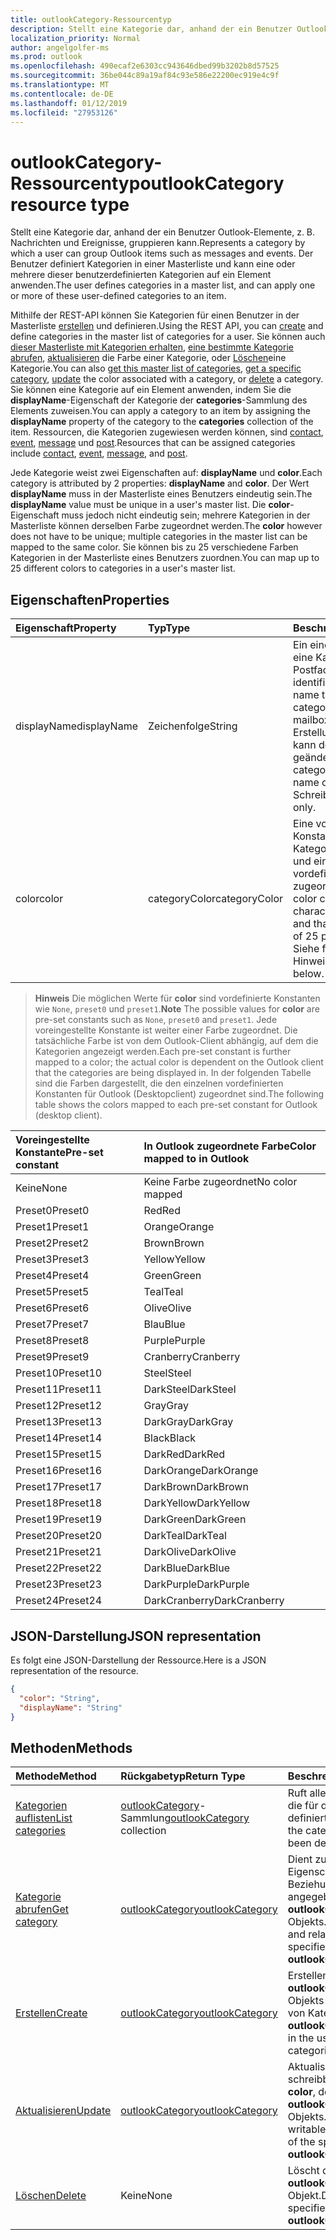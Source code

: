 ```yaml
---
title: outlookCategory-Ressourcentyp
description: Stellt eine Kategorie dar, anhand der ein Benutzer Outlook-Elemente, z. B. Nachrichten und Ereignisse, gruppieren kann. Der Benutzer Kategorien in einer Masterliste definiert und kann eine oder mehrere der folgenden benutzerdefinierten anwenden
localization_priority: Normal
author: angelgolfer-ms
ms.prod: outlook
ms.openlocfilehash: 490ecaf2e6303cc943646dbed99b3202b8d57525
ms.sourcegitcommit: 36be044c89a19af84c93e586e22200ec919e4c9f
ms.translationtype: MT
ms.contentlocale: de-DE
ms.lasthandoff: 01/12/2019
ms.locfileid: "27953126"
---
```

# <a name="outlookcategory-resource-type"></a><span data-ttu-id="1b15f-104">outlookCategory-Ressourcentyp</span><span class="sxs-lookup"><span data-stu-id="1b15f-104">outlookCategory resource type</span></span>


<span data-ttu-id="1b15f-105">Stellt eine Kategorie dar, anhand der ein Benutzer Outlook-Elemente, z. B. Nachrichten und Ereignisse, gruppieren kann.</span><span class="sxs-lookup"><span data-stu-id="1b15f-105">Represents a category by which a user can group Outlook items such as messages and events.</span></span> <span data-ttu-id="1b15f-106">Der Benutzer definiert Kategorien in einer Masterliste und kann eine oder mehrere dieser benutzerdefinierten Kategorien auf ein Element anwenden.</span><span class="sxs-lookup"><span data-stu-id="1b15f-106">The user defines categories in a master list, and can apply one or more of these user-defined categories to an item.</span></span> 

<span data-ttu-id="1b15f-107">Mithilfe der REST-API können Sie Kategorien für einen Benutzer in der Masterliste [erstellen](../api/outlookuser-post-mastercategories.md) und definieren.</span><span class="sxs-lookup"><span data-stu-id="1b15f-107">Using the REST API, you can [create](../api/outlookuser-post-mastercategories.md) and define categories in the master list of categories for a user.</span></span> <span data-ttu-id="1b15f-108">Sie können auch [dieser Masterliste mit Kategorien erhalten](../api/outlookuser-list-mastercategories.md), [eine bestimmte Kategorie abrufen](../api/outlookcategory-get.md), [aktualisieren](../api/outlookcategory-update.md) die Farbe einer Kategorie, oder [Löschen](../api/outlookcategory-delete.md)eine Kategorie.</span><span class="sxs-lookup"><span data-stu-id="1b15f-108">You can also [get this master list of categories](../api/outlookuser-list-mastercategories.md), [get a specific category](../api/outlookcategory-get.md), [update](../api/outlookcategory-update.md) the color associated with a category, or [delete](../api/outlookcategory-delete.md) a category.</span></span> <span data-ttu-id="1b15f-109">Sie können eine Kategorie auf ein Element anwenden, indem Sie die **displayName**-Eigenschaft der Kategorie der **categories**-Sammlung des Elements zuweisen.</span><span class="sxs-lookup"><span data-stu-id="1b15f-109">You can apply a category to an item by assigning the **displayName** property of the category to the **categories** collection of the item.</span></span>
<span data-ttu-id="1b15f-110">Ressourcen, die Kategorien zugewiesen werden können, sind [contact](contact.md), [event](event.md), [message](message.md) und [post](post.md).</span><span class="sxs-lookup"><span data-stu-id="1b15f-110">Resources that can be assigned categories include [contact](contact.md), [event](event.md), [message](message.md), and [post](post.md).</span></span>   

<span data-ttu-id="1b15f-111">Jede Kategorie weist zwei Eigenschaften auf: **displayName** und **color**.</span><span class="sxs-lookup"><span data-stu-id="1b15f-111">Each category is attributed by 2 properties: **displayName** and **color**.</span></span> <span data-ttu-id="1b15f-112">Der Wert **displayName** muss in der Masterliste eines Benutzers eindeutig sein.</span><span class="sxs-lookup"><span data-stu-id="1b15f-112">The **displayName** value must be unique in a user's master list.</span></span> <span data-ttu-id="1b15f-113">Die **color**-Eigenschaft muss jedoch nicht eindeutig sein; mehrere Kategorien in der Masterliste können derselben Farbe zugeordnet werden.</span><span class="sxs-lookup"><span data-stu-id="1b15f-113">The **color** however does not have to be unique; multiple categories in the master list can be mapped to the same color.</span></span> <span data-ttu-id="1b15f-114">Sie können bis zu 25 verschiedene Farben Kategorien in der Masterliste eines Benutzers zuordnen.</span><span class="sxs-lookup"><span data-stu-id="1b15f-114">You can map up to 25 different colors to categories in a user's master list.</span></span>

## <a name="properties"></a><span data-ttu-id="1b15f-115">Eigenschaften</span><span class="sxs-lookup"><span data-stu-id="1b15f-115">Properties</span></span>
| <span data-ttu-id="1b15f-116">Eigenschaft</span><span class="sxs-lookup"><span data-stu-id="1b15f-116">Property</span></span>     | <span data-ttu-id="1b15f-117">Typ</span><span class="sxs-lookup"><span data-stu-id="1b15f-117">Type</span></span>   |<span data-ttu-id="1b15f-118">Beschreibung</span><span class="sxs-lookup"><span data-stu-id="1b15f-118">Description</span></span>|
|:---------------|:--------|:----------|
|<span data-ttu-id="1b15f-119">displayName</span><span class="sxs-lookup"><span data-stu-id="1b15f-119">displayName</span></span>|<span data-ttu-id="1b15f-120">Zeichenfolge</span><span class="sxs-lookup"><span data-stu-id="1b15f-120">String</span></span>|<span data-ttu-id="1b15f-121">Ein eindeutiger Name, der eine Kategorie im Postfach des Benutzers identifiziert.</span><span class="sxs-lookup"><span data-stu-id="1b15f-121">A unique name that identifies a category in the user's mailbox.</span></span> <span data-ttu-id="1b15f-122">Nach der Erstellung einer Kategorie kann der Namen nicht geändert werden.</span><span class="sxs-lookup"><span data-stu-id="1b15f-122">After a category is created, the name cannot be changed.</span></span> <span data-ttu-id="1b15f-123">Schreibgeschützt.</span><span class="sxs-lookup"><span data-stu-id="1b15f-123">Read-only.</span></span>|
|<span data-ttu-id="1b15f-124">color</span><span class="sxs-lookup"><span data-stu-id="1b15f-124">color</span></span>|<span data-ttu-id="1b15f-125">categoryColor</span><span class="sxs-lookup"><span data-stu-id="1b15f-125">categoryColor</span></span>|<span data-ttu-id="1b15f-126">Eine voreingestellte Konstante, die eine Kategorie charakterisiert und einer von 25 vordefinierten Farben zugeordnet ist.</span><span class="sxs-lookup"><span data-stu-id="1b15f-126">A pre-set color constant that characterizes a category, and that is mapped to one of 25 predefined colors.</span></span> <span data-ttu-id="1b15f-127">Siehe folgenden Hinweis.</span><span class="sxs-lookup"><span data-stu-id="1b15f-127">See the note below.</span></span> |

> <span data-ttu-id="1b15f-128">**Hinweis** Die möglichen Werte für **color** sind vordefinierte Konstanten wie `None`, `preset0` und `preset1`.</span><span class="sxs-lookup"><span data-stu-id="1b15f-128">**Note** The possible values for **color** are pre-set constants such as `None`, `preset0` and `preset1`.</span></span> <span data-ttu-id="1b15f-129">Jede voreingestellte Konstante ist weiter einer Farbe zugeordnet. Die tatsächliche Farbe ist von dem Outlook-Client abhängig, auf dem die Kategorien angezeigt werden.</span><span class="sxs-lookup"><span data-stu-id="1b15f-129">Each pre-set constant is further mapped to a color; the actual color is dependent on the Outlook client that the categories are being displayed in.</span></span> <span data-ttu-id="1b15f-130">In der folgenden Tabelle sind die Farben dargestellt, die den einzelnen vordefinierten Konstanten für Outlook (Desktopclient) zugeordnet sind.</span><span class="sxs-lookup"><span data-stu-id="1b15f-130">The following table shows the colors mapped to each pre-set constant for Outlook (desktop client).</span></span> 

| <span data-ttu-id="1b15f-131">Voreingestellte Konstante</span><span class="sxs-lookup"><span data-stu-id="1b15f-131">Pre-set constant</span></span>  | <span data-ttu-id="1b15f-132">In Outlook zugeordnete Farbe</span><span class="sxs-lookup"><span data-stu-id="1b15f-132">Color mapped to in Outlook</span></span> |
|:---------------|:--------|
| <span data-ttu-id="1b15f-133">Keine</span><span class="sxs-lookup"><span data-stu-id="1b15f-133">None</span></span> | <span data-ttu-id="1b15f-134">Keine Farbe zugeordnet</span><span class="sxs-lookup"><span data-stu-id="1b15f-134">No color mapped</span></span> |
| <span data-ttu-id="1b15f-135">Preset0</span><span class="sxs-lookup"><span data-stu-id="1b15f-135">Preset0</span></span> | <span data-ttu-id="1b15f-136">Red</span><span class="sxs-lookup"><span data-stu-id="1b15f-136">Red</span></span> |
| <span data-ttu-id="1b15f-137">Preset1</span><span class="sxs-lookup"><span data-stu-id="1b15f-137">Preset1</span></span> | <span data-ttu-id="1b15f-138">Orange</span><span class="sxs-lookup"><span data-stu-id="1b15f-138">Orange</span></span> |
| <span data-ttu-id="1b15f-139">Preset2</span><span class="sxs-lookup"><span data-stu-id="1b15f-139">Preset2</span></span> | <span data-ttu-id="1b15f-140">Brown</span><span class="sxs-lookup"><span data-stu-id="1b15f-140">Brown</span></span> |
| <span data-ttu-id="1b15f-141">Preset3</span><span class="sxs-lookup"><span data-stu-id="1b15f-141">Preset3</span></span> | <span data-ttu-id="1b15f-142">Yellow</span><span class="sxs-lookup"><span data-stu-id="1b15f-142">Yellow</span></span> |
| <span data-ttu-id="1b15f-143">Preset4</span><span class="sxs-lookup"><span data-stu-id="1b15f-143">Preset4</span></span> | <span data-ttu-id="1b15f-144">Green</span><span class="sxs-lookup"><span data-stu-id="1b15f-144">Green</span></span> |
| <span data-ttu-id="1b15f-145">Preset5</span><span class="sxs-lookup"><span data-stu-id="1b15f-145">Preset5</span></span> | <span data-ttu-id="1b15f-146">Teal</span><span class="sxs-lookup"><span data-stu-id="1b15f-146">Teal</span></span> |
| <span data-ttu-id="1b15f-147">Preset6</span><span class="sxs-lookup"><span data-stu-id="1b15f-147">Preset6</span></span> | <span data-ttu-id="1b15f-148">Olive</span><span class="sxs-lookup"><span data-stu-id="1b15f-148">Olive</span></span> |
| <span data-ttu-id="1b15f-149">Preset7</span><span class="sxs-lookup"><span data-stu-id="1b15f-149">Preset7</span></span> | <span data-ttu-id="1b15f-150">Blau</span><span class="sxs-lookup"><span data-stu-id="1b15f-150">Blue</span></span> |
| <span data-ttu-id="1b15f-151">Preset8</span><span class="sxs-lookup"><span data-stu-id="1b15f-151">Preset8</span></span> | <span data-ttu-id="1b15f-152">Purple</span><span class="sxs-lookup"><span data-stu-id="1b15f-152">Purple</span></span> |
| <span data-ttu-id="1b15f-153">Preset9</span><span class="sxs-lookup"><span data-stu-id="1b15f-153">Preset9</span></span> | <span data-ttu-id="1b15f-154">Cranberry</span><span class="sxs-lookup"><span data-stu-id="1b15f-154">Cranberry</span></span> |
| <span data-ttu-id="1b15f-155">Preset10</span><span class="sxs-lookup"><span data-stu-id="1b15f-155">Preset10</span></span> | <span data-ttu-id="1b15f-156">Steel</span><span class="sxs-lookup"><span data-stu-id="1b15f-156">Steel</span></span> |
| <span data-ttu-id="1b15f-157">Preset11</span><span class="sxs-lookup"><span data-stu-id="1b15f-157">Preset11</span></span> | <span data-ttu-id="1b15f-158">DarkSteel</span><span class="sxs-lookup"><span data-stu-id="1b15f-158">DarkSteel</span></span> |
| <span data-ttu-id="1b15f-159">Preset12</span><span class="sxs-lookup"><span data-stu-id="1b15f-159">Preset12</span></span> | <span data-ttu-id="1b15f-160">Gray</span><span class="sxs-lookup"><span data-stu-id="1b15f-160">Gray</span></span> |
| <span data-ttu-id="1b15f-161">Preset13</span><span class="sxs-lookup"><span data-stu-id="1b15f-161">Preset13</span></span> | <span data-ttu-id="1b15f-162">DarkGray</span><span class="sxs-lookup"><span data-stu-id="1b15f-162">DarkGray</span></span> |
| <span data-ttu-id="1b15f-163">Preset14</span><span class="sxs-lookup"><span data-stu-id="1b15f-163">Preset14</span></span> | <span data-ttu-id="1b15f-164">Black</span><span class="sxs-lookup"><span data-stu-id="1b15f-164">Black</span></span> |
| <span data-ttu-id="1b15f-165">Preset15</span><span class="sxs-lookup"><span data-stu-id="1b15f-165">Preset15</span></span> | <span data-ttu-id="1b15f-166">DarkRed</span><span class="sxs-lookup"><span data-stu-id="1b15f-166">DarkRed</span></span> |
| <span data-ttu-id="1b15f-167">Preset16</span><span class="sxs-lookup"><span data-stu-id="1b15f-167">Preset16</span></span> | <span data-ttu-id="1b15f-168">DarkOrange</span><span class="sxs-lookup"><span data-stu-id="1b15f-168">DarkOrange</span></span> |
| <span data-ttu-id="1b15f-169">Preset17</span><span class="sxs-lookup"><span data-stu-id="1b15f-169">Preset17</span></span> | <span data-ttu-id="1b15f-170">DarkBrown</span><span class="sxs-lookup"><span data-stu-id="1b15f-170">DarkBrown</span></span> |
| <span data-ttu-id="1b15f-171">Preset18</span><span class="sxs-lookup"><span data-stu-id="1b15f-171">Preset18</span></span> | <span data-ttu-id="1b15f-172">DarkYellow</span><span class="sxs-lookup"><span data-stu-id="1b15f-172">DarkYellow</span></span> |
| <span data-ttu-id="1b15f-173">Preset19</span><span class="sxs-lookup"><span data-stu-id="1b15f-173">Preset19</span></span> | <span data-ttu-id="1b15f-174">DarkGreen</span><span class="sxs-lookup"><span data-stu-id="1b15f-174">DarkGreen</span></span> |
| <span data-ttu-id="1b15f-175">Preset20</span><span class="sxs-lookup"><span data-stu-id="1b15f-175">Preset20</span></span> | <span data-ttu-id="1b15f-176">DarkTeal</span><span class="sxs-lookup"><span data-stu-id="1b15f-176">DarkTeal</span></span> |
| <span data-ttu-id="1b15f-177">Preset21</span><span class="sxs-lookup"><span data-stu-id="1b15f-177">Preset21</span></span> | <span data-ttu-id="1b15f-178">DarkOlive</span><span class="sxs-lookup"><span data-stu-id="1b15f-178">DarkOlive</span></span> |
| <span data-ttu-id="1b15f-179">Preset22</span><span class="sxs-lookup"><span data-stu-id="1b15f-179">Preset22</span></span> | <span data-ttu-id="1b15f-180">DarkBlue</span><span class="sxs-lookup"><span data-stu-id="1b15f-180">DarkBlue</span></span> |
| <span data-ttu-id="1b15f-181">Preset23</span><span class="sxs-lookup"><span data-stu-id="1b15f-181">Preset23</span></span> | <span data-ttu-id="1b15f-182">DarkPurple</span><span class="sxs-lookup"><span data-stu-id="1b15f-182">DarkPurple</span></span> |
| <span data-ttu-id="1b15f-183">Preset24</span><span class="sxs-lookup"><span data-stu-id="1b15f-183">Preset24</span></span> | <span data-ttu-id="1b15f-184">DarkCranberry</span><span class="sxs-lookup"><span data-stu-id="1b15f-184">DarkCranberry</span></span> |

## <a name="json-representation"></a><span data-ttu-id="1b15f-185">JSON-Darstellung</span><span class="sxs-lookup"><span data-stu-id="1b15f-185">JSON representation</span></span>
<span data-ttu-id="1b15f-186">Es folgt eine JSON-Darstellung der Ressource.</span><span class="sxs-lookup"><span data-stu-id="1b15f-186">Here is a JSON representation of the resource.</span></span>

<!-- {
  "blockType": "resource",
  "optionalProperties": [

  ],
  "baseType": "microsoft.graph.entity",
  "@odata.type": "microsoft.graph.outlookCategory"
}-->

```json
{
  "color": "String",
  "displayName": "String"
}

```

## <a name="methods"></a><span data-ttu-id="1b15f-187">Methoden</span><span class="sxs-lookup"><span data-stu-id="1b15f-187">Methods</span></span>
| <span data-ttu-id="1b15f-188">Methode</span><span class="sxs-lookup"><span data-stu-id="1b15f-188">Method</span></span>           | <span data-ttu-id="1b15f-189">Rückgabetyp</span><span class="sxs-lookup"><span data-stu-id="1b15f-189">Return Type</span></span>    |<span data-ttu-id="1b15f-190">Beschreibung</span><span class="sxs-lookup"><span data-stu-id="1b15f-190">Description</span></span>|
|:---------------|:--------|:----------|
|[<span data-ttu-id="1b15f-191">Kategorien auflisten</span><span class="sxs-lookup"><span data-stu-id="1b15f-191">List categories</span></span>](../api/outlookuser-list-mastercategories.md) | <span data-ttu-id="1b15f-192">[outlookCategory](../resources/outlookcategory.md)-Sammlung</span><span class="sxs-lookup"><span data-stu-id="1b15f-192">[outlookCategory](../resources/outlookcategory.md) collection</span></span> |<span data-ttu-id="1b15f-193">Ruft alle Kategorien ab, die für den Benutzer definiert wurden.</span><span class="sxs-lookup"><span data-stu-id="1b15f-193">Get all the categories that have been defined for the user.</span></span>|
|[<span data-ttu-id="1b15f-194">Kategorie abrufen</span><span class="sxs-lookup"><span data-stu-id="1b15f-194">Get category</span></span>](../api/outlookcategory-get.md) | [<span data-ttu-id="1b15f-195">outlookCategory</span><span class="sxs-lookup"><span data-stu-id="1b15f-195">outlookCategory</span></span>](../resources/outlookcategory.md) |<span data-ttu-id="1b15f-196">Dient zum Abrufen der Eigenschaften und Beziehungen des angegebenen **outlookCategory**-Objekts.</span><span class="sxs-lookup"><span data-stu-id="1b15f-196">Get the properties and relationships of the specified **outlookCategory** object.</span></span>|
|[<span data-ttu-id="1b15f-197">Erstellen</span><span class="sxs-lookup"><span data-stu-id="1b15f-197">Create</span></span>](../api/outlookuser-post-mastercategories.md) | [<span data-ttu-id="1b15f-198">outlookCategory</span><span class="sxs-lookup"><span data-stu-id="1b15f-198">outlookCategory</span></span>](../resources/outlookcategory.md) |<span data-ttu-id="1b15f-199">Erstellen eines **outlookCategory**-Objekts in der Masterliste von Kategorien.</span><span class="sxs-lookup"><span data-stu-id="1b15f-199">Create an **outlookCategory** object in the user's master list of categories.</span></span>|
|[<span data-ttu-id="1b15f-200">Aktualisieren</span><span class="sxs-lookup"><span data-stu-id="1b15f-200">Update</span></span>](../api/outlookcategory-update.md) | [<span data-ttu-id="1b15f-201">outlookCategory</span><span class="sxs-lookup"><span data-stu-id="1b15f-201">outlookCategory</span></span>](../resources/outlookcategory.md) |<span data-ttu-id="1b15f-202">Aktualisieren Sie die schreibbare Eigenschaft, **color**, des angegebenen **outlookCategory**-Objekts.</span><span class="sxs-lookup"><span data-stu-id="1b15f-202">Update the writable property, **color**, of the specified **outlookCategory** object.</span></span> |
|[<span data-ttu-id="1b15f-203">Löschen</span><span class="sxs-lookup"><span data-stu-id="1b15f-203">Delete</span></span>](../api/outlookcategory-delete.md) | <span data-ttu-id="1b15f-204">Keine</span><span class="sxs-lookup"><span data-stu-id="1b15f-204">None</span></span> |<span data-ttu-id="1b15f-205">Löscht das angegebene **outlookCategory**-Objekt.</span><span class="sxs-lookup"><span data-stu-id="1b15f-205">Delete the specified **outlookCategory** object.</span></span> |


<!-- uuid: 8fcb5dbc-d5aa-4681-8e31-b001d5168d79
2015-10-25 14:57:30 UTC -->
<!-- {
  "type": "#page.annotation",
  "description": "outlookCategory resource",
  "keywords": "",
  "section": "documentation",
  "suppressions": [
      "Warning: /api-reference/v1.0/resources/outlookcategory.md:
      Failed to parse any rows out of table with headers: |Pre-set constant|Color mapped to in Outlook|"
  ],
  "tocPath": ""
}-->
 
